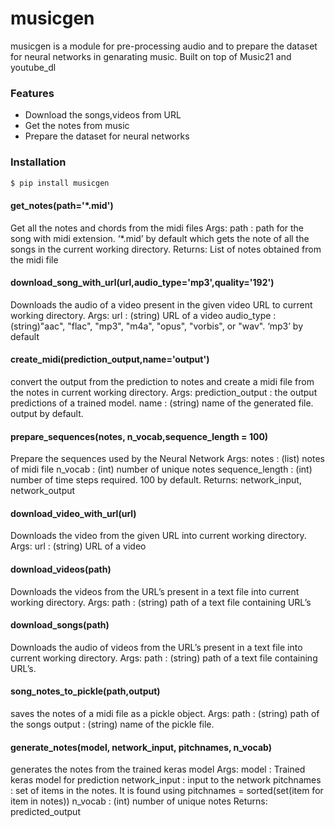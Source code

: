 # musicgen
musicgen is a module for pre-processing audio and to prepare the dataset for neural networks in genarating music. Built on top of Music21 and youtube_dl
### Features
  - Download the songs,videos from URL
  - Get the notes from music
  - Prepare the dataset for neural networks

### Installation



```sh
$ pip install musicgen
```
#### get_notes(path='*.mid')
Get all the notes and chords from the midi files
Args:
path : path for the song with midi extension. ‘*.mid’ by default which gets the note of all the songs in the current working directory.
Returns:
List of notes obtained from the midi file
#### download_song_with_url(url,audio_type='mp3',quality='192')
Downloads the audio of a video present in the given video URL to current working directory.
Args:
url : (string)  URL of a video
audio_type :(string)"aac", "flac", "mp3", "m4a", "opus", "vorbis", or "wav". ‘mp3’ by default
#### create_midi(prediction_output,name='output')
convert the output from the prediction to notes and create a midi file from the notes in current working directory.
Args:
prediction_output : the output predictions of a trained model.
name : (string) name of the generated file. output by default.
#### prepare_sequences(notes, n_vocab,sequence_length = 100)
Prepare the sequences used by the Neural Network
Args:
notes : (list) notes of midi file 
n_vocab : (int) number of unique notes
sequence_length : (int) number of time steps required. 100 by default.
Returns:
network_input, network_output 

#### download_video_with_url(url)
Downloads the video from the given URL into current working directory.
Args:
url : (string)  URL of a video

#### download_videos(path)
Downloads the videos from the URL’s present in a text file into current working directory.
Args:
path : (string)  path of a text file containing URL’s

#### download_songs(path)
Downloads the audio of videos from the URL’s present in a text file into current working directory.
Args:
path : (string)  path of a text file containing URL’s.

#### song_notes_to_pickle(path,output)
saves the notes of a midi file as a pickle object.
Args:
path : (string) path  of the songs 
output : (string) name of the pickle file.

#### generate_notes(model, network_input, pitchnames, n_vocab)
generates the notes from the trained keras model
Args:
model : Trained keras model for prediction
network_input : input to the network
pitchnames : set of items in the notes. It is found using pitchnames = sorted(set(item for item in notes))
n_vocab : (int) number of unique notes
Returns:
predicted_output





